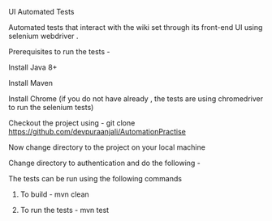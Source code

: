 UI Automated Tests

Automated tests that interact with the wiki set through its front-end UI using selenium webdriver . 

Prerequisites to run the tests -

Install Java 8+

Install Maven 

Install Chrome (if you do not have already , the tests are using chromedriver to run the selenium tests)

Checkout the project using  - git clone https://github.com/devpuraanjali/AutomationPractise

Now change directory to the project on your local machine

Change directory to authentication and do the following - 

The tests can be run using the following commands 

1) To build - mvn clean

2) To run the tests - mvn test  

